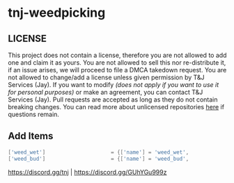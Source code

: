 # tnj-weedpicking

## LICENSE
This project does not contain a license, therefore you are not allowed to add one and claim it as yours. You are not allowed to sell this nor re-distribute it, if an issue arises, we will proceed to file a DMCA takedown request. You are not allowed to change/add a license unless given permission by T&J Services (Jay). If you want to modify _(does not apply if you want to use it for personal purposes)_ or make an agreement, you can contact T&J Services (Jay). Pull requests are accepted as long as they do not contain breaking changes. You can read more about unlicensed repositories [here](https://opensource.stackexchange.com/questions/1720/what-can-i-assume-if-a-publicly-published-project-has-no-license) if questions remain.

## Add Items
```lua
['weed_wet'] 				  	 = {['name'] = 'weed_wet', 			 	    	['label'] = 'Wet Weed', 				['weight'] = 2000, 		['type'] = 'item', 		['image'] = 'wet.png', 		        	['unique'] = false, 	['useable'] = false, 	['shouldClose'] = false,   ['combinable'] = nil,   ['description'] = 'A Stick Of Wet Weed..'},
['weed_bud'] 				  	 = {['name'] = 'weed_bud', 			     		['label'] = 'A Gram Of Bud', 			['weight'] = 1000, 		['type'] = 'item', 		['image'] = 'buddry2.png',  			['unique'] = false, 	['useable'] = true, 	['shouldClose'] = false,   ['combinable'] = nil,   ['description'] = 'A Small Bud..'},
```

https://discord.gg/tnj | https://discord.gg/GUhYGu999z